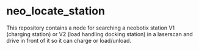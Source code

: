 neo_locate_station
==================

This repository contains a node for searching a neobotix station V1 (charging station) or V2 (load handling docking station) in a laserscan and drive in front of it so it can charge or load/unload.
